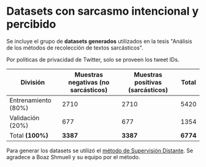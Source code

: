 # Datasets con sarcasmo intencional y percibido

Se incluye el grupo de  **datasets generados** utilizados en la tesis "Análisis de los métodos de recolección de textos sarcásticos".

Por políticas de privacidad de Twitter, solo se proveen los tweet IDs.

| División | Muestras negativas (no sarcásticos) | Muestras positivas (sarcásticos) | Total |
| -------- | ------------------ | ------ | -------- |
| Entrenamiento (80%) | 2710 | 2710 | 5420 |
| Validación (20%) | 677 | 677 | 1354 |
| Total **(100%)** | **3387** | **3387** | **6774** |


Para generar los datasets se utilizó el [método de Supervisión Distante](https://arxiv.org/abs/2009.13080). Se agradece a Boaz Shmueli y su equipo por el método.
